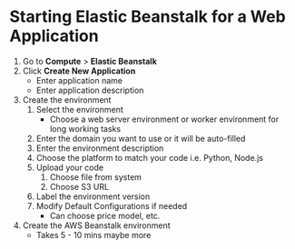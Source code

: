 # Starting Elastic Beanstalk for a Web Application

1. Go to **Compute** > **Elastic Beanstalk**
2. Click **Create New Application**
   * Enter application name
   * Enter application description
3. Create the environment
   1. Select the environment
      * Choose a web server environment or worker environment for long working tasks
   2. Enter the domain you want to use or it will be auto-filled
   3. Enter the environment description
   4. Choose the platform to match your code i.e. Python, Node.js
   5. Upload your code
      1. Choose file from system
      2. Choose S3 URL
   6. Label the environment version
   7. Modify Default Configurations if needed
      * Can choose price model, etc.
4. Create the AWS Beanstalk environment
   * Takes 5 - 10 mins maybe more
